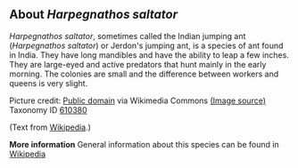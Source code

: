 **About *Harpegnathos saltator***
-------------------------
*Harpegnathos saltator*, sometimes called the Indian jumping ant 
(*Harpegnathos saltator*) or Jerdon's jumping ant, is a species of ant 
found in India. They have long mandibles and have the ability to leap 
a few inches. They are large-eyed and active predators that hunt 
mainly in the early morning. The colonies are small and the difference 
between workers and queens is very slight.


Picture credit: [Public domain](https://commons.wikimedia.org/wiki/Main_Page) via Wikimedia Commons [(Image source)](https://en.wikipedia.org/wiki/File:Harpegnathos_saltator_fight.jpg)
Taxonomy ID [610380](https://www.uniprot.org/taxonomy/610380)

(Text from [Wikipedia](https://en.wikipedia.org/).)

**More information**
General information about this species can be found in [Wikipedia](https://en.wikipedia.org/wiki/Harpegnathos_saltator)
